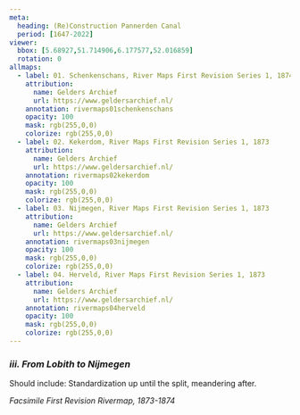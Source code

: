```yaml
---
meta:
  heading: (Re)Construction Pannerden Canal
  period: [1647-2022]
viewer:
  bbox: [5.68927,51.714906,6.177577,52.016859]
  rotation: 0
allmaps:
  - label: 01. Schenkenschans, River Maps First Revision Series 1, 1874
    attribution: 
      name: Gelders Archief
      url: https://www.geldersarchief.nl/
    annotation: rivermaps01schenkenschans
    opacity: 100
    mask: rgb(255,0,0)
    colorize: rgb(255,0,0)
  - label: 02. Kekerdom, River Maps First Revision Series 1, 1873
    attribution: 
      name: Gelders Archief
      url: https://www.geldersarchief.nl/
    annotation: rivermaps02kekerdom
    opacity: 100
    mask: rgb(255,0,0)
    colorize: rgb(255,0,0)
  - label: 03. Nijmegen, River Maps First Revision Series 1, 1873
    attribution: 
      name: Gelders Archief
      url: https://www.geldersarchief.nl/
    annotation: rivermaps03nijmegen
    opacity: 100
    mask: rgb(255,0,0)
    colorize: rgb(255,0,0)
  - label: 04. Herveld, River Maps First Revision Series 1, 1873
    attribution: 
      name: Gelders Archief
      url: https://www.geldersarchief.nl/
    annotation: rivermaps04herveld
    opacity: 100
    mask: rgb(255,0,0)
    colorize: rgb(255,0,0)
---
```


### _iii.    From Lobith to Nijmegen_

Should include: Standardization up until the split, meandering after. 

_Facsimile First Revision Rivermap, 1873-1874_
